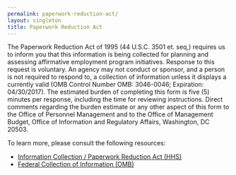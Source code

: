 ```yaml
---
permalink: paperwork-reduction-act/
layout: singleton
title: Paperwork Reduction Act
---
```


The Paperwork Reduction Act of 1995 (44 U.S.C. 3501 et. seq,) requires us to inform you that this information is being collected for planning and assessing affirmative employment program initiatives. Response to this request is voluntary. An agency may not conduct or sponsor, and a person is not required to respond to, a collection of information unless it displays a currently valid (OMB Control Number OMB: 3046-0046; Expiration: 04/30/2017). The estimated burden of completing this form is five (5) minutes per response, including the time for reviewing instructions. Direct comments regarding the burden estimate or any other aspect of this form to the Office of Personnel Management and to the Office of Management Budget, Office of Information and Regulatory Affairs, Washington, DC 20503.

To learn more, please consult the following resources:

* [Information Collection / Paperwork Reduction Act (HHS)](http://www.hhs.gov/ocio/policy/collection/)
* [Federal Collection of Information (OMB)](https://www.whitehouse.gov/omb/inforeg_infocoll)
